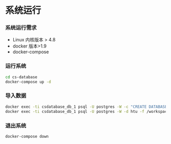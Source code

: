 # 系统运行
### 系统运行需求
* Linux 内核版本 > 4.8
* docker 版本>1.9
* docker-compose
### 运行系统
```bash
cd cs-database
docker-compose up -d
```
### 导入数据
```bash
docker exec -ti csdatabase_db_1 psql -U postgres -W -c "CREATE DATABASE htu"
docker exec -ti csdatabase_db_1 psql -U postgres -W -d htu -f /workspace/init.sql
```
### 退出系统
```bash
docker-compose down
```
